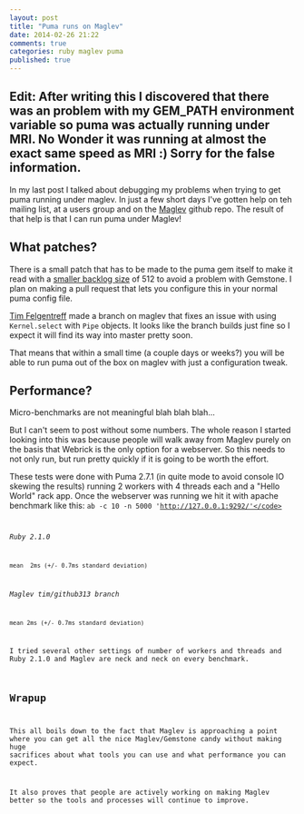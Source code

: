 ```yaml
---
layout: post
title: "Puma runs on Maglev"
date: 2014-02-26 21:22
comments: true
categories: ruby maglev puma
published: true
---
```


## Edit: After writing this I discovered that there was an problem with my GEM_PATH environment variable so puma was actually running under MRI. No Wonder it was running at almost the exact same speed as MRI :) Sorry for the false information.

In my last post I talked about debugging my problems when trying to get puma running under maglev.  In just a few short days I've gotten help on teh mailing list, at a users group and on the [Maglev](https://github.com/MagLev/maglev/issues/313) github repo. The result of that help is that I can run puma under Maglev!

## What patches?

There is a small patch that has to be made to the puma gem itself to make it read with a [smaller backlog size](https://github.com/puma/puma/blob/e4cf1573f13cca1fcea281af8acf6f452803d545/lib/puma/binder.rb#L193) of 512 to avoid a problem with Gemstone. I plan on making a pull request that lets you configure this in your normal puma config file.

[Tim Felgentreff](https://github.com/timfel) made a branch on maglev that fixes an issue with using <code>Kernel.select</code> with <code>Pipe</code> objects. It looks like the branch builds just fine so I expect it will find its way into master pretty soon.

That means that within a small time (a couple days or weeks?) you will be able to run puma out of the box on maglev with just a configuration tweak.

## Performance?

Micro-benchmarks are not meaningful blah blah blah...

But I can't seem to post without some numbers. The whole reason I started looking into this was because people will walk away from Maglev purely on the basis that Webrick is the only option for a webserver. So this needs to not only run, but run pretty quickly if it is going to be worth the effort.

These tests were done with Puma 2.7.1 (in quite mode to avoid console IO skewing the results) running 2 workers with 4 threads each and a "Hello World" rack app. Once the webserver was running we hit it with apache benchmark like this: <code>ab -c 10 -n 5000 'http://127.0.0.1:9292/'</code>

_Ruby 2.1.0_
```
mean  2ms (+/- 0.7ms standard deviation)
```

_Maglev tim/github313 branch_
```
mean 2ms (+/- 0.7ms standard deviation)
```

I tried several other settings of number of workers and threads and Ruby 2.1.0 and Maglev are neck and neck on every benchmark.

## Wrapup

This all boils down to the fact that Maglev is approaching a point where you can get all the nice Maglev/Gemstone candy without making huge sacrifices about what tools you can use and what performance you can expect.

It also proves that people are actively working on making Maglev better so the tools and processes will continue to improve.

